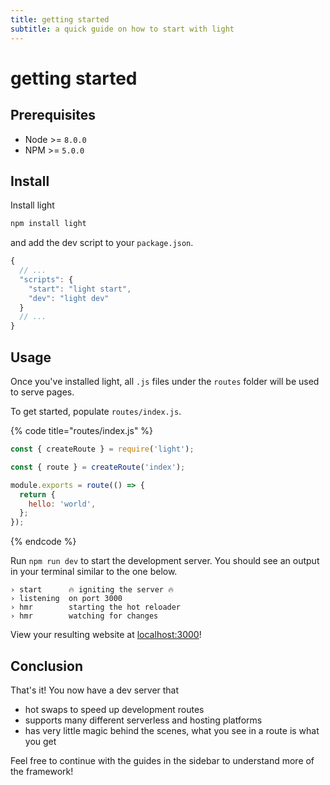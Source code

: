 ```yaml
---
title: getting started
subtitle: a quick guide on how to start with light
---
```


# getting started

## Prerequisites

* Node &gt;= `8.0.0`
* NPM &gt;= `5.0.0`

## Install

Install light

```bash
npm install light
```

and add the dev script to your `package.json`.

```javascript
{
  // ...
  "scripts": {
    "start": "light start",
    "dev": "light dev"
  }
  // ...
}
```

## Usage

Once you've installed light, all `.js` files under the `routes` folder will be used to serve pages.

To get started, populate `routes/index.js`.

{% code title="routes/index.js" %}
```javascript
const { createRoute } = require('light');

const { route } = createRoute('index');

module.exports = route(() => {
  return {
    hello: 'world',
  };
});
```
{% endcode %}

Run `npm run dev` to start the development server. You should see an output in your terminal similar to the one below.

```text
› start      🔥 igniting the server 🔥
› listening  on port 3000
› hmr        starting the hot reloader
› hmr        watching for changes
```

View your resulting website at [localhost:3000](http://localhost:3000)!

## Conclusion

That's it! You now have a dev server that

* hot swaps to speed up development routes
* supports many different serverless and hosting platforms
* has very little magic behind the scenes, what you see in a route is what you get

Feel free to continue with the guides in the sidebar to understand more of the framework!


